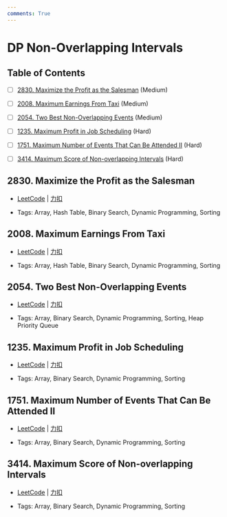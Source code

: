 ```yaml
---
comments: True
---
```


# DP Non-Overlapping Intervals

## Table of Contents

- [ ] [2830. Maximize the Profit as the Salesman](#2830-maximize-the-profit-as-the-salesman) (Medium)
- [ ] [2008. Maximum Earnings From Taxi](#2008-maximum-earnings-from-taxi) (Medium)
- [ ] [2054. Two Best Non-Overlapping Events](#2054-two-best-non-overlapping-events) (Medium)
- [ ] [1235. Maximum Profit in Job Scheduling](#1235-maximum-profit-in-job-scheduling) (Hard)
- [ ] [1751. Maximum Number of Events That Can Be Attended II](#1751-maximum-number-of-events-that-can-be-attended-ii) (Hard)
- [ ] [3414. Maximum Score of Non-overlapping Intervals](#3414-maximum-score-of-non-overlapping-intervals) (Hard)


## 2830. Maximize the Profit as the Salesman

-    [LeetCode](https://leetcode.com/problems/maximize-the-profit-as-the-salesman/) | [力扣](https://leetcode.cn/problems/maximize-the-profit-as-the-salesman/)

-   Tags: Array, Hash Table, Binary Search, Dynamic Programming, Sorting



## 2008. Maximum Earnings From Taxi

-    [LeetCode](https://leetcode.com/problems/maximum-earnings-from-taxi/) | [力扣](https://leetcode.cn/problems/maximum-earnings-from-taxi/)

-   Tags: Array, Hash Table, Binary Search, Dynamic Programming, Sorting



## 2054. Two Best Non-Overlapping Events

-    [LeetCode](https://leetcode.com/problems/two-best-non-overlapping-events/) | [力扣](https://leetcode.cn/problems/two-best-non-overlapping-events/)

-   Tags: Array, Binary Search, Dynamic Programming, Sorting, Heap Priority Queue



## 1235. Maximum Profit in Job Scheduling

-    [LeetCode](https://leetcode.com/problems/maximum-profit-in-job-scheduling/) | [力扣](https://leetcode.cn/problems/maximum-profit-in-job-scheduling/)

-   Tags: Array, Binary Search, Dynamic Programming, Sorting



## 1751. Maximum Number of Events That Can Be Attended II

-    [LeetCode](https://leetcode.com/problems/maximum-number-of-events-that-can-be-attended-ii/) | [力扣](https://leetcode.cn/problems/maximum-number-of-events-that-can-be-attended-ii/)

-   Tags: Array, Binary Search, Dynamic Programming, Sorting



## 3414. Maximum Score of Non-overlapping Intervals

-    [LeetCode](https://leetcode.com/problems/maximum-score-of-non-overlapping-intervals/) | [力扣](https://leetcode.cn/problems/maximum-score-of-non-overlapping-intervals/)

-   Tags: Array, Binary Search, Dynamic Programming, Sorting
